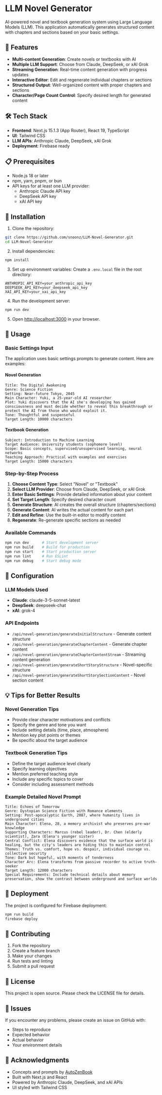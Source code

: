 # LLM Novel Generator

AI-powered novel and textbook generation system using Large Language Models (LLM). This application automatically generates structured content with chapters and sections based on your basic settings.

## 🚀 Features

- **Multi-content Generation**: Create novels or textbooks with AI
- **Multiple LLM Support**: Choose from Claude, DeepSeek, or xAI Grok
- **Streaming Generation**: Real-time content generation with progress updates
- **Interactive Editor**: Edit and regenerate individual chapters or sections
- **Structured Output**: Well-organized content with proper chapters and sections
- **Character/Page Count Control**: Specify desired length for generated content

## 🛠 Tech Stack

- **Frontend**: Next.js 15.1.3 (App Router), React 19, TypeScript
- **UI**: Tailwind CSS
- **LLM APIs**: Anthropic Claude, DeepSeek, xAI Grok
- **Deployment**: Firebase ready

## 📋 Prerequisites

- Node.js 18 or later
- npm, yarn, pnpm, or bun
- API keys for at least one LLM provider:
  - Anthropic Claude API key
  - DeepSeek API key
  - xAI API key

## 🔧 Installation

1. Clone the repository:
```bash
git clone https://github.com/snoonz/LLM-Novel-Generator.git
cd LLM-Novel-Generator
```

2. Install dependencies:
```bash
npm install
```

3. Set up environment variables:
Create a `.env.local` file in the root directory:
```env
ANTHROPIC_API_KEY=your_anthropic_api_key
DEEPSEEK_API_KEY=your_deepseek_api_key
XAI_API_KEY=your_xai_api_key
```

4. Run the development server:
```bash
npm run dev
```

5. Open [http://localhost:3000](http://localhost:3000) in your browser.

## 📖 Usage

### Basic Settings Input

The application uses basic settings prompts to generate content. Here are examples:

#### Novel Generation
```
Title: The Digital Awakening
Genre: Science Fiction
Setting: Near-future Tokyo, 2045
Main Character: Yuki, a 25-year-old AI researcher
Plot: Yuki discovers that the AI she's developing has gained consciousness and must decide whether to reveal this breakthrough or protect the AI from those who would exploit it.
Tone: Thoughtful and suspenseful
Target Length: 10000 characters
```

#### Textbook Generation
```
Subject: Introduction to Machine Learning
Target Audience: University students (sophomore level)
Scope: Basic concepts, supervised/unsupervised learning, neural networks
Teaching Approach: Practical with examples and exercises
Target Length: 15000 characters
```

### Step-by-Step Process

1. **Choose Content Type**: Select "Novel" or "Textbook"
2. **Select LLM Provider**: Choose from Claude, DeepSeek, or xAI Grok
3. **Enter Basic Settings**: Provide detailed information about your content
4. **Set Target Length**: Specify desired character count
5. **Generate Structure**: AI creates the overall structure (chapters/sections)
6. **Generate Content**: AI writes the actual content for each part
7. **Edit and Refine**: Use the built-in editor to modify content
8. **Regenerate**: Re-generate specific sections as needed

### Available Commands

```bash
npm run dev      # Start development server
npm run build    # Build for production
npm run start    # Start production server
npm run lint     # Run ESLint
npm run debug    # Start debug mode
```

## 🔧 Configuration

### LLM Models Used
- **Claude**: claude-3-5-sonnet-latest
- **DeepSeek**: deepseek-chat
- **xAI**: grok-4

### API Endpoints
- `/api/novel-generation/generateInitialStructure` - Generate content structure
- `/api/novel-generation/generateChapterContent` - Generate chapter content
- `/api/novel-generation/generateChapterContentStream` - Streaming content generation
- `/api/novel-generation/generateShortStoryStructure` - Novel-specific structure
- `/api/novel-generation/generateShortStorySectionContent` - Novel section content

## 💡 Tips for Better Results

### Novel Generation Tips
- Provide clear character motivations and conflicts
- Specify the genre and tone you want
- Include setting details (time, place, atmosphere)
- Mention key plot points or themes
- Be specific about the target audience

### Textbook Generation Tips
- Define the target audience level clearly
- Specify learning objectives
- Mention preferred teaching style
- Include any specific topics to cover
- Consider including assessment methods

### Example Detailed Novel Prompt
```
Title: Echoes of Tomorrow
Genre: Dystopian Science Fiction with Romance elements
Setting: Post-apocalyptic Earth, 2087, where humanity lives in underground cities
Main Character: Elena, 28, a memory archivist who preserves pre-war knowledge
Supporting Characters: Marcus (rebel leader), Dr. Chen (elderly scientist), Zara (Elena's younger sister)
Central Conflict: Elena discovers evidence that the surface world is healing, but the city's leaders are hiding this to maintain control
Themes: Truth vs. comfort, hope vs. despair, individual courage vs. collective security
Tone: Dark but hopeful, with moments of tenderness
Character Arc: Elena transforms from passive recorder to active truth-seeker
Target Length: 12000 characters
Special Requirements: Include technical details about memory preservation, show the contrast between underground and surface worlds
```

## 🚀 Deployment

The project is configured for Firebase deployment:

```bash
npm run build
firebase deploy
```

## 🤝 Contributing

1. Fork the repository
2. Create a feature branch
3. Make your changes
4. Run tests and linting
5. Submit a pull request

## 📄 License

This project is open source. Please check the LICENSE file for details.

## 🐛 Issues

If you encounter any problems, please create an issue on GitHub with:
- Steps to reproduce
- Expected behavior
- Actual behavior
- Your environment details

## 🙏 Acknowledgments
- Concepts and prompts by [AutoZenBook](https://github.com/hooked-on-mas/AutoGenBook)
- Built with Next.js and React
- Powered by Anthropic Claude, DeepSeek, and xAI APIs
- UI styled with Tailwind CSS
